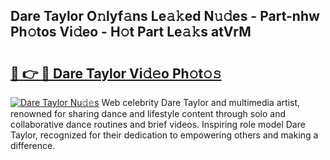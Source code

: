 ## Dare Taylor O𝚗lyf𝚊ns Le𝚊𝚔ed N𝚞𝚍es - Part-nhw Ph𝚘tos Vi𝚍eo - H𝚘t Part Le𝚊𝚔s atVrM

# <h2><a href="http://hfdve7q.feru.top/?c=Dare+Taylor">🔗 👉 🔴 Dare Taylor Vi𝚍𝚎o Ph𝚘t𝚘𝚜</a></h2>

[![Dare Taylor Nu𝚍𝚎s](https://i.imgur.com/0TWrTi3.gif)](http://hfdve7q.feru.top/?c=Dare+Taylor)
Web celebrity Dare Taylor and multimedia artist, renowned for sharing dance and lifestyle content through solo and collaborative dance routines and brief videos. Inspiring role model Dare Taylor, recognized for their dedication to empowering others and making a difference. 
